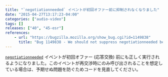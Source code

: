 ```yaml
---
title: "`negotiationneeded` イベントが初回オファー前に抑制されなくなりました"
date: "2015-04-27T13:17:23-04:00"
categories: ["audio-video"]
tags: []
releases: ["40", "45-esr"]
references:
    - url: "https://bugzilla.mozilla.org/show_bug.cgi?id=1149838"
      title: "Bug 1149838 - We should not suppress negotiationneeded before the first offer/answer exchange"
---
```

[`negotiationneeded`](https://developer.mozilla.org/docs/Web/Reference/Events/negotiationneeded) イベントが初回オファー (応答交換) 前にも正しく実行されるようになりました。このイベントが再交渉時にのみ呼び出されることを想定している場合は、予期せぬ問題を防ぐためコードを見直してください。
